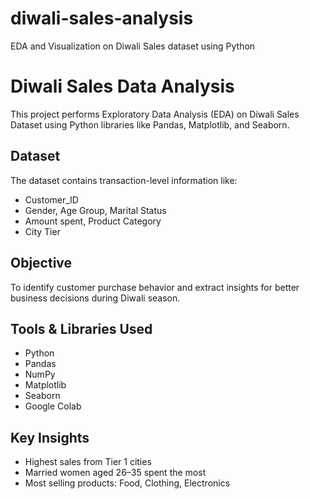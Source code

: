 # diwali-sales-analysis
EDA and Visualization on Diwali Sales dataset using Python


# Diwali Sales Data Analysis

This project performs Exploratory Data Analysis (EDA) on Diwali Sales Dataset using Python libraries like Pandas, Matplotlib, and Seaborn.

## Dataset
The dataset contains transaction-level information like:
- Customer_ID
- Gender, Age Group, Marital Status
- Amount spent, Product Category
- City Tier

## Objective
To identify customer purchase behavior and extract insights for better business decisions during Diwali season.

## Tools & Libraries Used
- Python
- Pandas
- NumPy
- Matplotlib
- Seaborn
- Google Colab

## Key Insights
- Highest sales from Tier 1 cities
- Married women aged 26–35 spent the most
- Most selling products: Food, Clothing, Electronics


